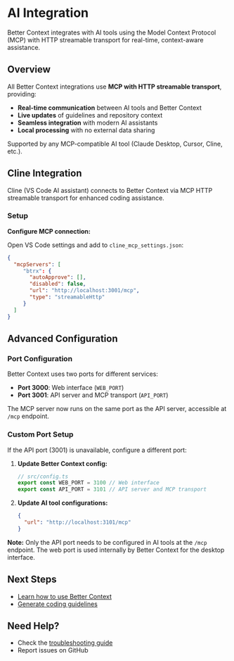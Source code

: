 # AI Integration

Better Context integrates with AI tools using the Model Context Protocol (MCP) with HTTP streamable transport for real-time, context-aware assistance.

## Overview

All Better Context integrations use **MCP with HTTP streamable transport**, providing:

- **Real-time communication** between AI tools and Better Context
- **Live updates** of guidelines and repository context
- **Seamless integration** with modern AI assistants
- **Local processing** with no external data sharing

Supported by any MCP-compatible AI tool (Claude Desktop, Cursor, Cline, etc.).

## Cline Integration

Cline (VS Code AI assistant) connects to Better Context via MCP HTTP streamable transport for enhanced coding assistance.

### Setup

**Configure MCP connection:**

Open VS Code settings and add to `cline_mcp_settings.json`:

```json
{
  "mcpServers": [
     "btrx": {
       "autoApprove": [],
       "disabled": false,
       "url": "http://localhost:3001/mcp",
       "type": "streamableHttp"
     }
  ]
}
```

## Advanced Configuration

### Port Configuration

Better Context uses two ports for different services:

- **Port 3000**: Web interface (`WEB_PORT`)
- **Port 3001**: API server and MCP transport (`API_PORT`)

The MCP server now runs on the same port as the API server, accessible at `/mcp` endpoint.

### Custom Port Setup

If the API port (3001) is unavailable, configure a different port:

1. **Update Better Context config:**

   ```typescript
   // src/config.ts
   export const WEB_PORT = 3100 // Web interface
   export const API_PORT = 3101 // API server and MCP transport
   ```

2. **Update AI tool configurations:**
   ```json
   {
     "url": "http://localhost:3101/mcp"
   }
   ```

**Note:** Only the API port needs to be configured in AI tools at the `/mcp` endpoint. The web port is used internally by Better Context for the desktop interface.

## Next Steps

- [Learn how to use Better Context](./using-better-context.md)
- [Generate coding guidelines](./guidelines-analysis.md)

## Need Help?

- Check the [troubleshooting guide](./troubleshooting.md)
- Report issues on GitHub
